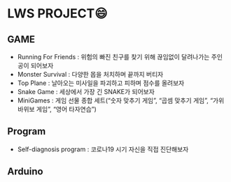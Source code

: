 <!--
**Tonarion7/Tonarion7** is a ✨ _special_ ✨ repository because its `README.md` (this file) appears on your GitHub profile.

Here are some ideas to get you started:

- 🔭 I’m currently working on ...
- 🌱 I’m currently learning ...
- 👯 I’m looking to collaborate on ...
- 🤔 I’m looking for help with ...
- 💬 Ask me about ...
- 📫 How to reach me: ...
- 😄 Pronouns: ...
- ⚡ Fun fact: ...
-->
# LWS PROJECT😄
## GAME
- Running For Friends : 위험의 빠진 친구를 찾기 위해 끊임없이 달려나가는 주인공이 되어보자
- Monster Survival : 다양한 몹을 처치하며 끝까지 버티자
- Top Plane : 날아오는 미사일을 파괴하고 피하며 점수를 올려보자
- Snake Game : 세상에서 가장 긴 SNAKE가 되어보자
- MiniGames : 게임 선물 종합 세트(“숫자 맞추기 게임”, “곱셈 맞추기 게임”, “가위바위보 게임”, “영어 타자연습”)
## Program
- Self-diagnosis program : 코로나19 시기 자신을 직접 진단해보자
## Arduino
